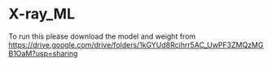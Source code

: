 # X-ray_ML

To run this please download the model and weight from https://drive.google.com/drive/folders/1kGYUd8Rcihrr5AC_UwPF3ZMQzMGB1OaM?usp=sharing
